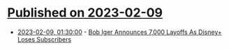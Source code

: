 # [Published on 2023-02-09](index.md)

* [2023-02-09, 01:30:00](https://slashdot.org/story/23/02/08/2246220/bob-iger-announces-7000-layoffs-as-disney-loses-subscribers?utm_source=rss1.0mainlinkanon&utm_medium=feed) - [Bob Iger Announces 7,000 Layoffs As Disney+ Loses Subscribers](https://slashdot.org/story/23/02/08/2246220/bob-iger-announces-7000-layoffs-as-disney-loses-subscribers?utm_source=rss1.0mainlinkanon&utm_medium=feed)
